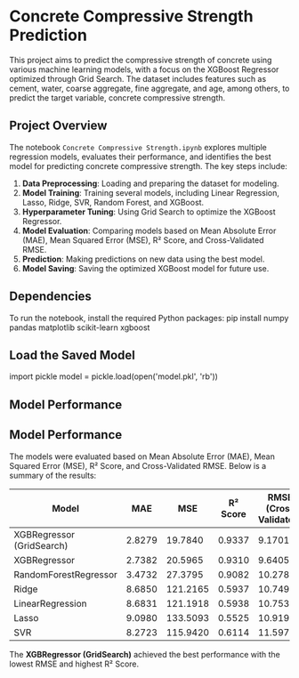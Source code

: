 # Concrete Compressive Strength Prediction

This project aims to predict the compressive strength of concrete using various machine learning models, with a focus on the XGBoost Regressor optimized through Grid Search. The dataset includes features such as cement, water, coarse aggregate, fine aggregate, and age, among others, to predict the target variable, concrete compressive strength.

## Project Overview

The notebook `Concrete Compressive Strength.ipynb` explores multiple regression models, evaluates their performance, and identifies the best model for predicting concrete compressive strength. The key steps include:

1. **Data Preprocessing**: Loading and preparing the dataset for modeling.
2. **Model Training**: Training several models, including Linear Regression, Lasso, Ridge, SVR, Random Forest, and XGBoost.
3. **Hyperparameter Tuning**: Using Grid Search to optimize the XGBoost Regressor.
4. **Model Evaluation**: Comparing models based on Mean Absolute Error (MAE), Mean Squared Error (MSE), R² Score, and Cross-Validated RMSE.
5. **Prediction**: Making predictions on new data using the best model.
6. **Model Saving**: Saving the optimized XGBoost model for future use.

## Dependencies

To run the notebook, install the required Python packages:
pip install numpy pandas matplotlib scikit-learn xgboost

## Load the Saved Model
import pickle
model = pickle.load(open('model.pkl', 'rb'))

## Model Performance
## Model Performance

The models were evaluated based on Mean Absolute Error (MAE), Mean Squared Error (MSE), R² Score, and Cross-Validated RMSE. Below is a summary of the results:

| Model                     | MAE       | MSE        | R² Score | RMSE (Cross Validated) |
|---------------------------|-----------|------------|----------|------------------------|
| XGBRegressor (GridSearch) | 2.8279    | 19.7840    | 0.9337   | 9.1701                |
| XGBRegressor              | 2.7382    | 20.5965    | 0.9310   | 9.6405                |
| RandomForestRegressor     | 3.4732    | 27.3795    | 0.9082   | 10.2781               |
| Ridge                     | 8.6850    | 121.2165   | 0.5937   | 10.7492               |
| LinearRegression          | 8.6831    | 121.1918   | 0.5938   | 10.7538               |
| Lasso                     | 9.0980    | 133.5093   | 0.5525   | 10.9195               |
| SVR                       | 8.2723    | 115.9420   | 0.6114   | 11.5979               |

The **XGBRegressor (GridSearch)** achieved the best performance with the lowest RMSE and highest R² Score.




